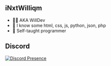 ## iNxtWilliqm
- 👨‍💻 AKA WillDev
- 👀 I know some html, css, js, python, json, php
- 💞️ Self-taught programmer

## Discord
[![Discord Presence](https://lanyard-profile-readme.vercel.app/api/261860939467325441?theme=light&bg=b4a7d6&animated=false&hideDiscrim=true&borderRadius=30px&idleMessage=Do%20people%20actually%20read%20these)](https://discord.com/users/261860939467325441)
